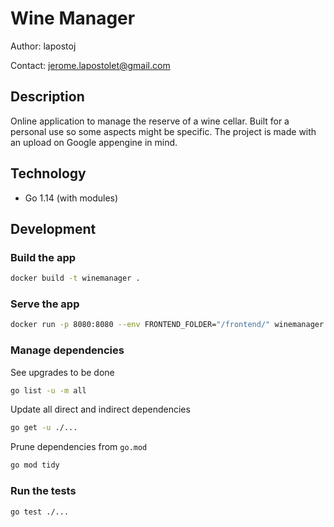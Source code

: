 # Wine Manager

Author: lapostoj

Contact: jerome.lapostolet@gmail.com

## Description

Online application to manage the reserve of a wine cellar.
Built for a personal use so some aspects might be specific.
The project is made with an upload on Google appengine in mind.

## Technology

- Go 1.14 (with modules)

## Development

### Build the app

```bash
docker build -t winemanager .
```

### Serve the app

```bash
docker run -p 8080:8080 --env FRONTEND_FOLDER="/frontend/" winemanager
```

### Manage dependencies

See upgrades to be done

```bash
go list -u -m all
```

Update all direct and indirect dependencies

```bash
go get -u ./...
```

Prune dependencies from `go.mod`

```bash
go mod tidy
```

### Run the tests

```bash
go test ./...
```

